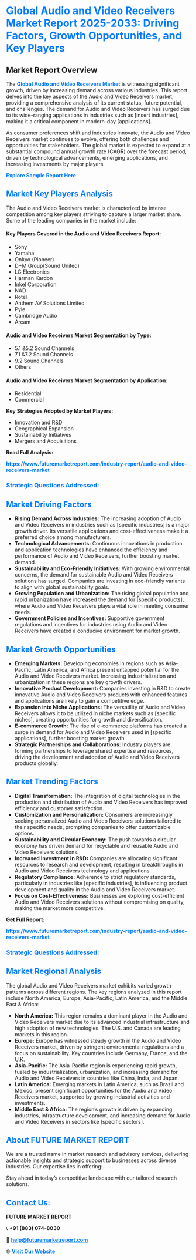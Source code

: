 <h1 style="color: #007BFF;">Global Audio and Video Receivers Market Report 2025-2033: Driving Factors, Growth Opportunities, and Key Players</h1>

<section id="overview">
<h2>Market Report Overview</h2>
<p>The <a href="https://www.futuremarketreport.com/industry-report/audio-and-video-receivers-market" style="color: #007BFF; text-decoration: none;"><strong>Global Audio and Video Receivers Market</strong></a> is witnessing significant growth, driven by increasing demand across various industries. This report delves into the key aspects of the Audio and Video Receivers market, providing a comprehensive analysis of its current status, future potential, and challenges. The demand for Audio and Video Receivers has surged due to its wide-ranging applications in industries such as [insert industries], making it a critical component in modern-day [applications].</p>
<p>As consumer preferences shift and industries innovate, the Audio and Video Receivers market continues to evolve, offering both challenges and opportunities for stakeholders. The global market is expected to expand at a substantial compound annual growth rate (CAGR) over the forecast period, driven by technological advancements, emerging applications, and increasing investments by major players.</p>
</section>

<section id="overview">
<p><a href="https://www.futuremarketreport.com/request-sample/reportId=42922" style="color: #007BFF; text-decoration: none;"><strong>Explore Sample Report Here</strong></a></p>
</section>

<section id="key-players">
<h2 style="color: #007BFF;">Market Key Players Analysis</h2>
<p>The Audio and Video Receivers market is characterized by intense competition among key players striving to capture a larger market share. Some of the leading companies in the market include:</p>
<h4>Key Players Covered in the Audio and Video Receivers Report:</h4>
<ul><li>Sony</li><li>Yamaha</li><li>Onkyo (Pioneer)</li><li>D+M Group(Sound United)</li><li>LG Electronics</li><li>Harman Kardon</li><li>Inkel Corporation</li><li>NAD</li><li>Rotel</li><li>Anthem AV Solutions Limited</li><li>Pyle</li><li>Cambridge Audio</li><li>Arcam</li></ul>
<h4>Audio and Video Receivers Market Segmentation by Type:</h4>
<ul><li>5.1 &amp;5.2 Sound Channels</li><li>7.1 &amp;7.2 Sound Channels</li><li>9.2 Sound Channels</li><li>Others</li></ul>

<h4>Audio and Video Receivers Market Segmentation by Application:</h4>
<ul><li>Residential</li><li>Commercial</li></ul>
<p><strong>Key Strategies Adopted by Market Players:</strong></p>
<ul>
<li>Innovation and R&D</li>
<li>Geographical Expansion</li>
<li>Sustainability Initiatives</li>
<li>Mergers and Acquisitions</li>
</ul>
</section>

<section>
<p><strong>Read Full Analysis: </strong></p><a href="https://www.futuremarketreport.com/industry-report/audio-and-video-receivers-market" style="color: #007BFF; text-decoration: none;"><strong>https://www.futuremarketreport.com/industry-report/audio-and-video-receivers-market</strong></a>
<h3 style="color: #007BFF;">Strategic Questions Addressed:</h3>
</section>

<section id="driving-factors">
<h2 style="color: #007BFF;">Market Driving Factors</h2>
<ul>
<li><strong>Rising Demand Across Industries:</strong> The increasing adoption of Audio and Video Receivers in industries such as [specific industries] is a major growth driver. Its versatile applications and cost-effectiveness make it a preferred choice among manufacturers.</li>
<li><strong>Technological Advancements:</strong> Continuous innovations in production and application technologies have enhanced the efficiency and performance of Audio and Video Receivers, further boosting market demand.</li>
<li><strong>Sustainability and Eco-Friendly Initiatives:</strong> With growing environmental concerns, the demand for sustainable Audio and Video Receivers solutions has surged. Companies are investing in eco-friendly variants to align with global sustainability goals.</li>
<li><strong>Growing Population and Urbanization:</strong> The rising global population and rapid urbanization have increased the demand for [specific products], where Audio and Video Receivers plays a vital role in meeting consumer needs.</li>
<li><strong>Government Policies and Incentives:</strong> Supportive government regulations and incentives for industries using Audio and Video Receivers have created a conducive environment for market growth.</li>
</ul>
</section>

<section id="growth-opportunities">
<h2 style="color: #007BFF;">Market Growth Opportunities</h2>
<ul>
<li><strong>Emerging Markets:</strong> Developing economies in regions such as Asia-Pacific, Latin America, and Africa present untapped potential for the Audio and Video Receivers market. Increasing industrialization and urbanization in these regions are key growth drivers.</li>
<li><strong>Innovative Product Development:</strong> Companies investing in R&D to create innovative Audio and Video Receivers products with enhanced features and applications are likely to gain a competitive edge.</li>
<li><strong>Expansion into Niche Applications:</strong> The versatility of Audio and Video Receivers allows it to be utilized in niche markets such as [specific niches], creating opportunities for growth and diversification.</li>
<li><strong>E-commerce Growth:</strong> The rise of e-commerce platforms has created a surge in demand for Audio and Video Receivers used in [specific applications], further boosting market growth.</li>
<li><strong>Strategic Partnerships and Collaborations:</strong> Industry players are forming partnerships to leverage shared expertise and resources, driving the development and adoption of Audio and Video Receivers products globally.</li>
</ul>
</section>

<section id="trending-factors">
<h2 style="color: #007BFF;">Market Trending Factors</h2>
<ul>
<li><strong>Digital Transformation:</strong> The integration of digital technologies in the production and distribution of Audio and Video Receivers has improved efficiency and customer satisfaction.</li>
<li><strong>Customization and Personalization:</strong> Consumers are increasingly seeking personalized Audio and Video Receivers solutions tailored to their specific needs, prompting companies to offer customizable options.</li>
<li><strong>Sustainability and Circular Economy:</strong> The push towards a circular economy has driven demand for recyclable and reusable Audio and Video Receivers solutions.</li>
<li><strong>Increased Investment in R&D:</strong> Companies are allocating significant resources to research and development, resulting in breakthroughs in Audio and Video Receivers technology and applications.</li>
<li><strong>Regulatory Compliance:</strong> Adherence to strict regulatory standards, particularly in industries like [specific industries], is influencing product development and quality in the Audio and Video Receivers market.</li>
<li><strong>Focus on Cost-Effectiveness:</strong> Businesses are exploring cost-efficient Audio and Video Receivers solutions without compromising on quality, making the market more competitive.</li>
</ul>
</section>

<section>
<p><strong>Get Full Report: </strong></p><a href="https://www.futuremarketreport.com/industry-report/audio-and-video-receivers-market" style="color: #007BFF; text-decoration: none;"><strong>https://www.futuremarketreport.com/industry-report/audio-and-video-receivers-market</strong></a>
<h3 style="color: #007BFF;">Strategic Questions Addressed:</h3>
</section>


<section id="regional-analysis">
<h2 style="color: #007BFF;">Market Regional Analysis</h2>
<p>The global Audio and Video Receivers market exhibits varied growth patterns across different regions. The key regions analyzed in this report include North America, Europe, Asia-Pacific, Latin America, and the Middle East & Africa:</p>
<ul>
<li><strong>North America:</strong> This region remains a dominant player in the Audio and Video Receivers market due to its advanced industrial infrastructure and high adoption of new technologies. The U.S. and Canada are leading markets in this region.</li>
<li><strong>Europe:</strong> Europe has witnessed steady growth in the Audio and Video Receivers market, driven by stringent environmental regulations and a focus on sustainability. Key countries include Germany, France, and the U.K.</li>
<li><strong>Asia-Pacific:</strong> The Asia-Pacific region is experiencing rapid growth, fueled by industrialization, urbanization, and increasing demand for Audio and Video Receivers in countries like China, India, and Japan.</li>
<li><strong>Latin America:</strong> Emerging markets in Latin America, such as Brazil and Mexico, present significant opportunities for the Audio and Video Receivers market, supported by growing industrial activities and investments.</li>
<li><strong>Middle East & Africa:</strong> The region’s growth is driven by expanding industries, infrastructure development, and increasing demand for Audio and Video Receivers in sectors like [specific sectors].</li>
</ul>
</section>

<footer>
<h2 style="color: #007BFF;">About FUTURE MARKET REPORT</h2>
<p>We are a trusted name in market research and advisory services, delivering actionable insights and strategic support to businesses across diverse industries. Our expertise lies in offering:</p>

<p>Stay ahead in today’s competitive landscape with our tailored research solutions.</p>

<h2 style="color: #007BFF;">Contact Us:</h2>
<p><strong>FUTURE MARKET REPORT</strong></p>
<p>📞 <strong>+91 (883) 074-8030</strong></p>
<p>📧 <strong><a href="mailto:help@futuremarketreport.com" style="color: #007BFF;">help@futuremarketreport.com</a></strong></p>
<p>🌐 <strong><a href="https://www.futuremarketreport.com/" style="color: #007BFF;">Visit Our Website</a></strong></p>
</footer>